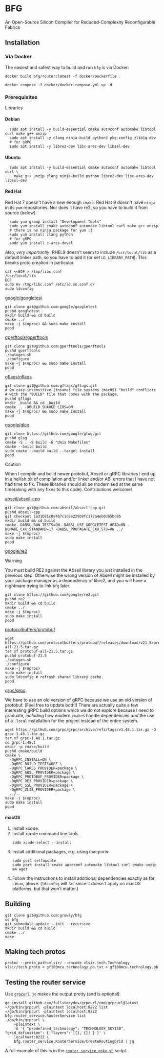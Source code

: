 # BFG

An Open-Source Silicon Compiler for Reduced-Complexity Reconfigurable Fabrics

## Installation

### Via Docker

The easiest and safest way to build and run ```bfg``` is via Docker:

```
docker build bfg/router:latest -f docker/Dockerfile .

docker compose -f docker/docker-compose.yml up -d
```

### Prerequisites

Libraries

#### Debian
```
  sudo apt install -y build-essential cmake autoconf automake libtool curl make g++ unzip
  sudo apt install -y clang ninja-build python3 pkg-config zlib1g-dev
  # for gRPC
  sudo apt install -y libre2-dev libc-ares-dev libssl-dev
```

#### Ubuntu
```
  sudo apt install -y build-essential cmake autoconf automake libtool curl \
    make g++ unzip clang ninja-build python libre2-dev libc-ares-dev libssl-dev
```

#### Red Hat
Red Hat 7 doesn't have a new enough `cmake`. Red Hat 9 doesn't have `ninja` in its `yum` repositories. Nor does it have re2, so you have to build it from source (below).

```
  sudo yum group install "Development Tools"
  sudo yum install cmake autoconf automake libtool curl make g++ unzip
  # there is no ninja package for yum :(
  sudo yum install clang python
  # for gRPC
  sudo yum install c-ares-devel
```

Also, *very importantly*, RHEL9 doesn't seem to include `/usr/local/lib` as a default linker path, so you have to add it (or set `LD_LIBRARY_PATH`). This breaks proto creation in particular.
```
cat <<EOF > /tmp/libc.conf
/usr/local/lib
EOF
sudo mv /tmp/libc.conf /etc/ld.so.conf.d/
sudo ldconfig
```

[google/googletest](https://github.com/google/googletest)

  ```
  git clone git@github.com:google/googletest
  pushd googletest
  mkdir build && cd build
  cmake ../
  make -j $(nproc) && sudo make install
  popd
  ```

<!---
[google/tcmalloc](https://github.com/google/tcmalloc)
  ```
  git clone git@github.com:google/tcmalloc
  ?
  ```
  --->

[gperftools/gperftools](https://github.com/gperftools/gperftools)
  ```
  git clone git@github.com:gperftools/gperftools
  pushd gperftools
  ./autogen.sh
  ./configure
  make -j $(nproc) && sudo make install
  popd
  ```

[gflags/gflags](https://github.com/gflags/gflags/blob/master/INSTALL.md)
  ```
  git clone git@github.com:gflags/gflags.git
  # On case-insensitive (insane) file systems (macOS) "build" conflicts
  # with the "BUILD" file that comes with the package.
  pushd gflags
  mkdir _build && cd _build
  cmake .. -DBUILD_SHARED_LIBS=ON
  make -j $(nproc) && sudo make install
  popd
  ```

[google/glog](https://github.com/google/glog)

  ```
  git clone https://github.com/google/glog.git
  pushd glog
  cmake -S . -B build -G "Unix Makefiles"
  cmake --build build
  sudo cmake --build build --target install
  popd
  ```

> [!CAUTION]
> When I compile and build newer protobuf, Abseil or gRPC libraries I end
> up in a hellish pit of compilation and/or linker and/or ABI errors that I have
> not had time to fix. These libraries should all be modernised at the same
> time(along with any fixes to this code). Contributions welcome!

[abseil/abseil-cpp](https://abseil.io/docs/cpp/quickstart-cmake)


  ```
  git clone git@github.com:abseil/abseil-cpp.git
  pushd abseil-cpp
  git checkout 1a31b81c0a467c1c8e229b9fc172a4eb0db5bd85
  mkdir build && cd build
  cmake -DABSL_RUN_TESTS=ON -DABSL_USE_GOOGLETEST_HEAD=ON -DCMAKE_CXX_STANDARD=17 -DABSL_PROPAGATE_CXX_STD=ON ../
  make -j $(nproc)
  sudo make install
  popd
  ```

[google/re2](https://github.com/google/re2)

> [!WARNING]
> You must build RE2 against the Abseil library you just installed in the
> previous step. Otherwise the wrong version of Abseil might be installed by
> your package manager as a dependency of libre2, and you will have a nightmare
> trying to link `bfg` later.


```
git clone https://github.com/google/re2.git
pushd re2
mkdir build && cd build
cmake ../
make -j $(nproc)
sudo make install
popd
```

[protocolbuffers/protobuf](https://github.com/protocolbuffers/protobuf/tree/master/src)

  ```
  wget https://github.com/protocolbuffers/protobuf/releases/download/v21.5/protobuf-all-21.5.tar.gz
  tar xf protobuf-all-21.5.tar.gz
  pushd protobuf-21.5
  ./autogen.sh
  ./configure
  make -j $(nproc)
  sudo make install
  sudo ldconfig # refresh shared library cache.
  popd
  ```

[grpc/grpc](https://github.com/grpc/grpc)

We have to use an old version of gRPC because we use an old version of
protobuf.  (Feel free to update both!) There are actually quite a few
interesting gRPC build options which we do not explore because I need to
graduate, *including* how modern `cmake`s handle dependencies *and* the use of
a `.local` installation for the project instead of the entire system.

  ```
  wget https://github.com/grpc/grpc/archive/refs/tags/v1.48.1.tar.gz -O grpc-1.48.1.tar.gz
  tar xf grpc-1.48.1.tar.gz
  cd grpc-1.48.1
  mkdir -p cmake/build
  pushd cmake/build
  cmake \
    -DgRPC_INSTALL=ON \
    -DgRPC_BUILD_TESTS=OFF \
    -DgRPC_CARES_PROVIDER=package \
    -DgRPC_ABSL_PROVIDER=package \
    -DgRPC_PROTOBUF_PROVIDER=package \
    -DgRPC_RE2_PROVIDER=package \
    -DgRPC_SSL_PROVIDER=package \
    -DgRPC_ZLIB_PROVIDER=package \
    ../..
  make -j $(nproc)
  sudo make install
  popd
  ```

<!---
[skia](https://skia.org/user/build#quick)

(You need the [ninja build system](https://ninja-build.org/).) We include skia as a submodule because it was too hard to get to build as a library.

  ```
  # git clone https://skia.googlesource.com/skia.git
  git submodule update --init
  cd skia
  python2 tools/git-sync-deps
  bin/gn gen out/Shared --args='is_official_build=true is_component_build=true'
  bin/gn gen out/Static --args='is_official_build=true'
  tools/install_dependencies.sh
  ninja -C out/Shared
  ninja -C out/Static
  ```
--->

#### macOS

1. Install xcode.
2. Install xcode command line tools.
   ```
   sudo xcode-select --install
   ```
3. Install additional packages, e.g. using macports:
   ```
   sudo port selfupdate
   sudo port install cmake autoconf automake libtool curl gmake unzip m4 wget
   ```
4. Follow the instructions to install additional dependencies exactly as for
   Linux, above. (`ldconfig` will fail since it doesn't apply on macOS
   platforms, but that won't matter.)

## Building

  ```
  git clone git@github.com:growly/bfg
  cd bfg
  git submodule update --init --recursive
  mkdir build && cd build
  cmake ../
  make
  ```

## Making tech protos

```
protoc --proto_path=vlsir/ --encode vlsir.tech.Technology vlsir/tech.proto < gf180mcu.technology.pb.txt > gf180mcu.technology.pb
```

## Testing the router service

Use [`grpcurl`](https://github.com/fullstorydev/grpcurl). `jq` makes the output
pretty (and is optional):

```
go install github.com/fullstorydev/grpcurl/cmd/grpcurl@latest
~/go/bin/grpcurl -plaintext localhost:8222 list
~/go/bin/grpcurl -plaintext localhost:8222 bfg.router_service.RouterService list
~/go/bin/grpcurl \
    -plaintext \
    -d '{ "predefined_technology": "TECHNOLOGY_SKY130", "grid_definition": { "layers": [{}, {}] } }' \
    localhost:8222 \
    bfg.router_service.RouterService/CreateRoutingGrid | jq
```

A full example of this is in the
[`router_service_poke.sh`](https://github.com/growly/bfg/blob/f52d23a74e4ed57b72fa4431ee85db1e2a1b450f/router_service_poke.sh)
script.
